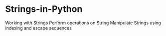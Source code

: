 # Strings-in-Python
Working with Strings Perform operations on String Manipulate Strings using indexing and escape sequences
